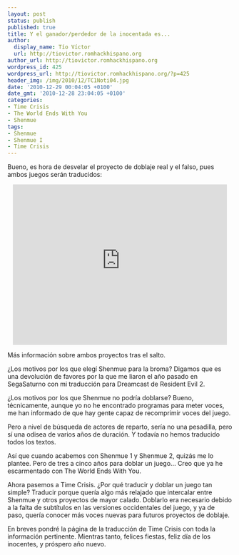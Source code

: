 ```yaml
---
layout: post
status: publish
published: true
title: Y el ganador/perdedor de la inocentada es...
author:
  display_name: Tío Víctor
  url: http://tiovictor.romhackhispano.org
author_url: http://tiovictor.romhackhispano.org
wordpress_id: 425
wordpress_url: http://tiovictor.romhackhispano.org/?p=425
header_img: /img/2010/12/TC1Noti04.jpg
date: '2010-12-29 00:04:05 +0100'
date_gmt: '2010-12-28 23:04:05 +0100'
categories:
- Time Crisis
- The World Ends With You
- Shenmue
tags:
- Shenmue
- Shenmue I
- Time Crisis
---
```

Bueno, es hora de desvelar el proyecto de doblaje real y el falso, 
pues ambos juegos serán traducidos:

<center><iframe width="480" height="360" src="https://www.youtube-nocookie.com/embed/tPYmpv9e2lk?rel=0" frameborder="0" allowfullscreen></iframe></center>

Más información sobre ambos proyectos tras el salto.

<!--more-->

¿Los motivos por los que elegí Shenmue para la broma? Digamos que es 
una devolución de favores por la que me liaron el año pasado en SegaSaturno 
con mi traducción para Dreamcast de Resident Evil 2.

¿Los motivos por los que Shenmue no podría doblarse? Bueno, técnicamente, 
aunque yo no he encontrado programas para meter voces, me han informado 
de que hay gente capaz de recomprimir voces del juego.

Pero a nivel de búsqueda de actores de reparto, sería no una pesadilla, 
pero sí una odisea de varios años de duración. Y todavía no hemos traducido 
todos los textos.

Así que cuando acabemos con Shenmue 1 y Shenmue 2, quizás me lo plantee. 
Pero de tres a cinco años para doblar un juego... Creo que ya he 
escarmentado con The World Ends With You.

Ahora pasemos a Time Crisis. ¿Por qué traducir y doblar un juego tan 
simple? Traducir porque quería algo más relajado que intercalar entre 
Shenmue y otros proyectos de mayor calado. Doblarlo era necesario debido 
a la falta de subtítulos en las versiones occidentales del juego, y ya de 
paso, quería conocer más voces nuevas para futuros proyectos de doblaje.

En breves pondré la página de la traducción de Time Crisis con toda la 
información pertinente. Mientras tanto, felices fiestas, feliz día de los 
inocentes, y próspero año nuevo.

